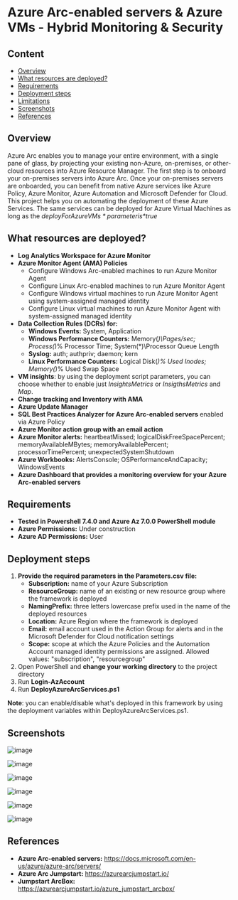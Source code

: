# Azure Arc-enabled servers & Azure VMs - Hybrid Monitoring & Security
## Content
- [Overview](https://github.com/alsanch/azurearcservers#overview)
- [What resources are deployed?](https://github.com/alsanch/azurearcservers#what-resources-are-deployed)
- [Requirements](https://github.com/alsanch/azurearcservers#requirements)
- [Deployment steps](https://github.com/alsanch/azurearcservers#deployment-steps)
- [Limitations](https://github.com/alsanch/azurearcservers#limitations)
- [Screenshots](https://github.com/alsanch/azurearcservers#screenshots)
- [References](https://github.com/alsanch/azurearcservers#references)

## Overview
Azure Arc enables you to manage your entire environment, with a single pane of glass, by projecting your existing non-Azure, on-premises, or other-cloud resources into Azure Resource Manager. The first step is to onboard your on-premises servers into Azure Arc. Once your on-premises servers are onboarded, you can benefit from native Azure services like Azure Policy, Azure Monitor, Azure Automation and Microsoft Defender for Cloud. This project helps you on automating the deployment of these Azure Services. The same services can be deployed for Azure Virtual Machines as long as the *$deployForAzureVMs* parameter is *$true*

## What resources are deployed?
- **Log Analytics Workspace for Azure Monitor**
- **Azure Monitor Agent (AMA) Policies**
    - Configure Windows Arc-enabled machines to run Azure Monitor Agent
    - Configure Linux Arc-enabled machines to run Azure Monitor Agent
    - Configure Windows virtual machines to run Azure Monitor Agent using system-assigned managed identity
    - Configure Linux virtual machines to run Azure Monitor Agent with system-assigned managed identity
- **Data Collection Rules (DCRs) for:**
    - **Windows Events:** System, Application
    - **Windows Performance Counters:** Memory(*)\Pages/sec; Process(*)\% Processor Time; System(*)\Processor Queue Length
    - **Syslog:** auth; authpriv; daemon; kern
    - **Linux Performance Counters:** Logical Disk(*)\% Used Inodes; Memory(*)\% Used Swap Space
- **VM insights**: by using the deployment script parameters, you can choose whether to enable just *InsightsMetrics* or *InsigthsMetrics* and *Map*.
- **Change tracking and Inventory with AMA**
- **Azure Update Manager**
- **SQL Best Practices Analyzer for Azure Arc-enabled servers** enabled via Azure Policy
- **Azure Monitor action group with an email action**
- **Azure Monitor alerts:** heartbeatMissed; logicalDiskFreeSpacePercent; memoryAvailableMBytes; memoryAvailablePercent; processorTimePercent; unexpectedSystemShutdown
- **Azure Workbooks:** AlertsConsole; OSPerformanceAndCapacity; WindowsEvents
- **Azure Dashboard that provides a monitoring overview for your Azure Arc-enabled servers**

## Requirements
- **Tested in Powershell 7.4.0 and Azure Az 7.0.0 PowerShell module**
- **Azure Permissions:** Under construction
- **Azure AD Permissions:** User

## Deployment steps
1. **Provide the required parameters in the Parameters.csv file:**
    - **Subscription:** name of your Azure Subscription
    - **ResourceGroup:** name of an existing or new resource group where the framework is deployed
    - **NamingPrefix:** three letters lowercase prefix used in the name of the deployed resources
    - **Location:** Azure Region where the framework is deployed
    - **Email:** email account used in the Action Group for alerts and in the Microsoft Defender for Cloud notification settings
    - **Scope:** scope at which the Azure Policies and the Automation Account managed identity permissions are assigned. Allowed values: "subscription", "resourcegroup"
2. Open PowerShell and **change your working directory** to the project directory
3. Run **Login-AzAccount**
4. Run **DeployAzureArcServices.ps1**

**Note**: you can enable/disable what's deployed in this framework by using the deployment variables within DeployAzureArcServices.ps1.


## Screenshots
![image](https://user-images.githubusercontent.com/96136892/149989258-91061aae-c1f1-4624-9f16-c6ac5d37b43d.png)

![image](https://user-images.githubusercontent.com/96136892/149988755-5070e7ff-e706-409c-b2a2-1934268c5217.png)

![image](https://user-images.githubusercontent.com/96136892/149988907-35e7a699-99d2-4fb4-b702-4e74dab1f227.png)

![image](https://user-images.githubusercontent.com/96136892/149988605-fba9f597-fb00-4908-be07-85851483b7f6.png)

![image](https://user-images.githubusercontent.com/96136892/149989430-6f7f318e-d7cc-4e12-ba95-1f74fbba157b.png)

![image](https://user-images.githubusercontent.com/96136892/149989168-526f84cb-fb3a-4c64-a3c3-87ef356f4545.png)

## References
- **Azure Arc-enabled servers:** https://docs.microsoft.com/en-us/azure/azure-arc/servers/
- **Azure Arc Jumpstart:** https://azurearcjumpstart.io/
- **Jumpstart ArcBox:** https://azurearcjumpstart.io/azure_jumpstart_arcbox/
